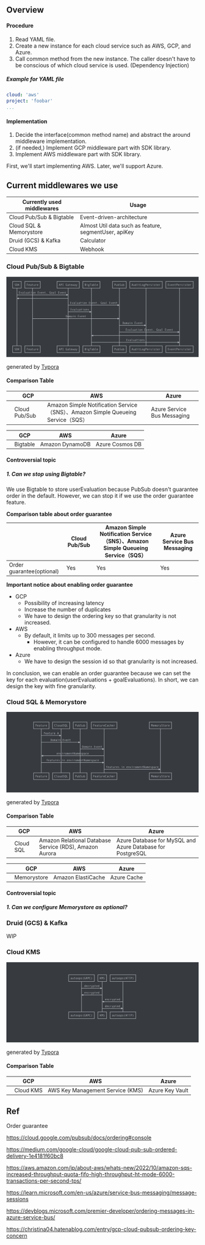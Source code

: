 ## Overview

#### Procedure

1. Read YAML file.
2. Create a new instance for each cloud service such as AWS, GCP, and Azure.
3. Call common method from the new instance. The caller doesn't have to be conscious of which cloud service is used. (Dependency Injection)

##### Example for YAML file

```yaml
cloud: 'aws'
project: 'foobar'
...
```

#### Implementation 

1. Decide the interface(common method name) and abstract the around middleware implementation.
2. (if needed,) Implement GCP middleware part with SDK library.
3. Implement AWS middleware part with SDK library.

First, we'll start implementing AWS. Later, we'll support Azure.

## Current middlewares we use

| Currently used middlewares | Usage                                                 |
| -------------------------- | ----------------------------------------------------- |
| Cloud Pub/Sub & Bigtable   | Event-driven-architecture                             |
| Cloud SQL & Memorystore    | Almost Util data such as feature, segmentUser, apiKey |
| Druid (GCS) & Kafka        | Calculator                                            |
| Cloud KMS                  | Webhook                                               |

### Cloud Pub/Sub & Bigtable

![event-pipeline](./images/0039-image1.png)

generated by [Typora](https://typora.io/)

#### Comparison Table

|      | GCP           | AWS                                                          | Azure                       |
| ---- | ------------- | ------------------------------------------------------------ | --------------------------- |
|      | Cloud Pub/Sub | Amazon Simple Notification Service（SNS）、Amazon Simple Queueing Service（SQS） | Azure Service Bus Messaging |

|      | GCP      | AWS             | Azure           |
| ---- | -------- | --------------- | --------------- |
|      | Bigtable | Amazon DynamoDB | Azure Cosmos DB |

#### Controversial topic

##### 1. Can we stop using Bigtable?

We use Bigtable to store userEvaluation because PubSub doesn't guarantee order in the default. However, we can stop it if we use the order guarantee feature.

**Comparison table about order guarantee**

|                           | Cloud Pub/Sub | Amazon Simple Notification Service（SNS）、Amazon Simple Queueing Service（SQS） | Azure Service Bus Messaging |
| ------------------------- | ------------- | ------------------------------------------------------------ | --------------------------- |
| Order guarantee(optional) | Yes           | Yes                                                          | Yes                         |

**Important notice about enabling order guarantee**

* GCP
  * Possibility of increasing latency
  * Increase the number of duplicates
  * We have to design the ordering key so that granularity is not increased.
* AWS
  * By default, it limits up to 300 messages per second.
    * However, it can be configured to handle 6000 messages by enabling throughput mode.
* Azure
  * We have to design the session id so that granularity is not increased.

In conclusion, we can enable an order guarantee because we can set the key for each evaluation(userEvaluations + goalEvaluations). In short, we can design the key with fine granularity.

### Cloud SQL & Memorystore

![feature-pipeline](./images/0039-image3.png)

generated by [Typora](https://typora.io/)

#### Comparison Table

|      | GCP        | AWS                                                     | Azure                                                      |
| ---- | ---------- | ------------------------------------------------------- | ---------------------------------------------------------- |
|      | Cloud  SQL | Amazon Relational Database Service (RDS), Amazon Aurora | Azure Database for MySQL and Azure Database for PostgreSQL |

|      | GCP         | AWS                | Azure       |
| ---- | ----------- | ------------------ | ----------- |
|      | Memorystore | Amazon ElastiCache | Azure Cache |

#### Controversial topic

##### 1. Can we configure Memorystore as optional?

### Druid (GCS) & Kafka

WIP

### Cloud KMS

![webhook-architecture](./images/0039-image2.png)

generated by [Typora](https://typora.io/)

#### Comparison Table

|      | GCP       | AWS                              | Azure           |
| ---- | --------- | -------------------------------- | --------------- |
|      | Cloud KMS | AWS Key Management Service (KMS) | Azure Key Vault |

## Ref

Order guarantee

https://cloud.google.com/pubsub/docs/ordering#console

https://medium.com/google-cloud/google-cloud-pub-sub-ordered-delivery-1e4181f60bc8

https://aws.amazon.com/jp/about-aws/whats-new/2022/10/amazon-sqs-increased-throughput-quota-fifo-high-throughput-ht-mode-6000-transactions-per-second-tps/

https://learn.microsoft.com/en-us/azure/service-bus-messaging/message-sessions

https://devblogs.microsoft.com/premier-developer/ordering-messages-in-azure-service-bus/

https://christina04.hatenablog.com/entry/gcp-cloud-pubsub-ordering-key-concern


